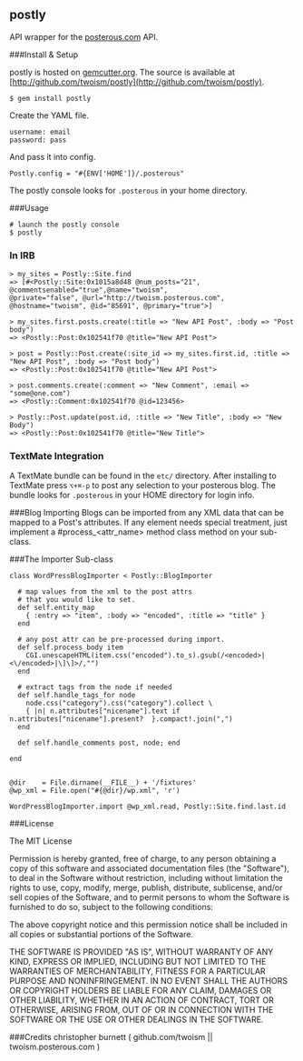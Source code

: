 postly
---------
API wrapper for the [posterous.com](http://posterous.com/api "Postly API") API.


###Install & Setup

postly is hosted on [gemcutter.org](http://gemcutter.org). The source is available at [http://github.com/twoism/postly](http://github.com/twoism/postly).

    $ gem install postly

Create the YAML file.
 
    username: email
    password: pass  

And pass it into config.

    Postly.config = "#{ENV['HOME']}/.posterous"

The postly console looks for `.posterous` in your home directory.
    
    
###Usage
    
    # launch the postly console
    $ postly
    
### In IRB

    > my_sites = Postly::Site.find
    => [#<Postly::Site:0x1015a8d48 @num_posts="21", @commentsenabled="true",@name="twoism", 
    @private="false", @url="http://twoism.posterous.com", @hostname="twoism", @id="85691", @primary="true">]
      
    > my_sites.first.posts.create(:title => "New API Post", :body => "Post body")
    => <Postly::Post:0x102541f70 @title="New API Post">
      
    > post = Postly::Post.create(:site_id => my_sites.first.id, :title => "New API Post", :body => "Post body")
    => <Postly::Post:0x102541f70 @title="New API Post">
    
    > post.comments.create(:comment => "New Comment", :email => "some@one.com")
    => <Postly::Comment:0x102541f70 @id=123456>
    
    > Postly::Post.update(post.id, :title => "New Title", :body => "New Body")
    => <Postly::Post:0x102541f70 @title="New Title">
    
### TextMate Integration
  
  
  A TextMate bundle can be found in the `etc/` directory. After installing to TextMate press `⌥+⌘-p` to post any selection to your posterous blog. The bundle looks for `.posterous` in your HOME directory for login info.
    
###Blog Importing
Blogs can be imported from any XML data that can be mapped to a Post's attributes. If any element needs special treatment, just implement
a #process\_&lt;attr_name&gt; method class method on your sub-class.

###The Importer Sub-class
    
    class WordPressBlogImporter < Postly::BlogImporter
      
      # map values from the xml to the post attrs 
      # that you would like to set.
      def self.entity_map
        { :entry => "item", :body => "encoded", :title => "title" }
      end
      
      # any post attr can be pre-processed during import.
      def self.process_body item
        CGI.unescapeHTML(item.css("encoded").to_s).gsub(/<encoded>|<\/encoded>|\]\]>/,"")
      end

      # extract tags from the node if needed
      def self.handle_tags_for node
        node.css("category").css("category").collect \
        { |n| n.attributes["nicename"].text if n.attributes["nicename"].present?  }.compact!.join(",")
      end
      
      def self.handle_comments post, node; end

    end
    
    
    @dir    = File.dirname(__FILE__) + '/fixtures'
    @wp_xml = File.open("#{@dir}/wp.xml", 'r')
    
    WordPressBlogImporter.import @wp_xml.read, Postly::Site.find.last.id

###License

The MIT License

Permission is hereby granted, free of charge, to any person obtaining a copy
of this software and associated documentation files (the "Software"), to deal
in the Software without restriction, including without limitation the rights
to use, copy, modify, merge, publish, distribute, sublicense, and/or sell
copies of the Software, and to permit persons to whom the Software is
furnished to do so, subject to the following conditions:

The above copyright notice and this permission notice shall be included in
all copies or substantial portions of the Software.

THE SOFTWARE IS PROVIDED "AS IS", WITHOUT WARRANTY OF ANY KIND, EXPRESS OR
IMPLIED, INCLUDING BUT NOT LIMITED TO THE WARRANTIES OF MERCHANTABILITY,
FITNESS FOR A PARTICULAR PURPOSE AND NONINFRINGEMENT. IN NO EVENT SHALL THE
AUTHORS OR COPYRIGHT HOLDERS BE LIABLE FOR ANY CLAIM, DAMAGES OR OTHER
LIABILITY, WHETHER IN AN ACTION OF CONTRACT, TORT OR OTHERWISE, ARISING FROM,
OUT OF OR IN CONNECTION WITH THE SOFTWARE OR THE USE OR OTHER DEALINGS IN
THE SOFTWARE.


###Credits
christopher burnett ( github.com/twoism || twoism.posterous.com )







